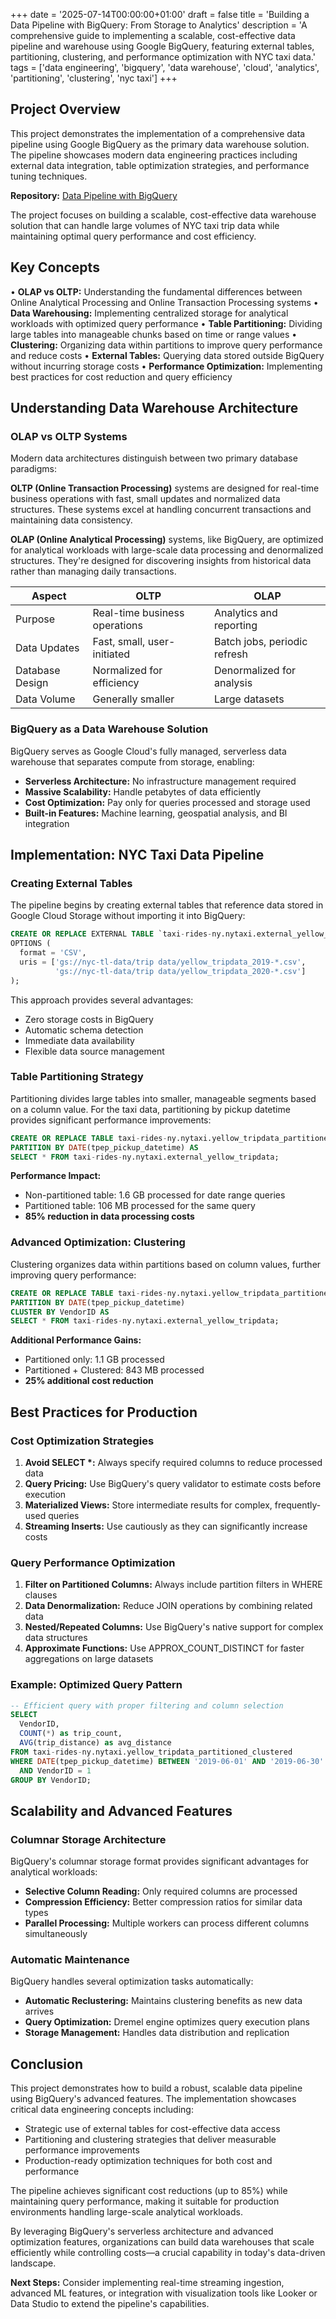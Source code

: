 +++
date = '2025-07-14T00:00:00+01:00'
draft = false
title = 'Building a Data Pipeline with BigQuery: From Storage to Analytics'
description = 'A comprehensive guide to implementing a scalable, cost-effective data pipeline and warehouse using Google BigQuery, featuring external tables, partitioning, clustering, and performance optimization with NYC taxi data.'
tags = ['data engineering', 'bigquery', 'data warehouse', 'cloud', 'analytics', 'partitioning', 'clustering', 'nyc taxi']
+++

## Project Overview

This project demonstrates the implementation of a comprehensive data pipeline using Google BigQuery as the primary data warehouse solution. The pipeline showcases modern data engineering practices including external data integration, table optimization strategies, and performance tuning techniques.

**Repository:** [Data Pipeline with BigQuery](https://github.com/jonasblasques/4-data-pipeline-datawarehouse-bigquery)

The project focuses on building a scalable, cost-effective data warehouse solution that can handle large volumes of NYC taxi trip data while maintaining optimal query performance and cost efficiency.

## Key Concepts

• **OLAP vs OLTP:** Understanding the fundamental differences between Online Analytical Processing and Online Transaction Processing systems
• **Data Warehousing:** Implementing centralized storage for analytical workloads with optimized query performance
• **Table Partitioning:** Dividing large tables into manageable chunks based on time or range values
• **Clustering:** Organizing data within partitions to improve query performance and reduce costs
• **External Tables:** Querying data stored outside BigQuery without incurring storage costs
• **Performance Optimization:** Implementing best practices for cost reduction and query efficiency

<!--more-->

## Understanding Data Warehouse Architecture

### OLAP vs OLTP Systems

Modern data architectures distinguish between two primary database paradigms:

**OLTP (Online Transaction Processing)** systems are designed for real-time business operations with fast, small updates and normalized data structures. These systems excel at handling concurrent transactions and maintaining data consistency.

**OLAP (Online Analytical Processing)** systems, like BigQuery, are optimized for analytical workloads with large-scale data processing and denormalized structures. They're designed for discovering insights from historical data rather than managing daily transactions.

| Aspect | OLTP | OLAP |
|--------|------|------|
| Purpose | Real-time business operations | Analytics and reporting |
| Data Updates | Fast, small, user-initiated | Batch jobs, periodic refresh |
| Database Design | Normalized for efficiency | Denormalized for analysis |
| Data Volume | Generally smaller | Large datasets |

### BigQuery as a Data Warehouse Solution

BigQuery serves as Google Cloud's fully managed, serverless data warehouse that separates compute from storage, enabling:

- **Serverless Architecture:** No infrastructure management required
- **Massive Scalability:** Handle petabytes of data efficiently
- **Cost Optimization:** Pay only for queries processed and storage used
- **Built-in Features:** Machine learning, geospatial analysis, and BI integration

## Implementation: NYC Taxi Data Pipeline

### Creating External Tables

The pipeline begins by creating external tables that reference data stored in Google Cloud Storage without importing it into BigQuery:

```sql
CREATE OR REPLACE EXTERNAL TABLE `taxi-rides-ny.nytaxi.external_yellow_tripdata`
OPTIONS (
  format = 'CSV',
  uris = ['gs://nyc-tl-data/trip data/yellow_tripdata_2019-*.csv', 
          'gs://nyc-tl-data/trip data/yellow_tripdata_2020-*.csv']
);
```

This approach provides several advantages:
- Zero storage costs in BigQuery
- Automatic schema detection
- Immediate data availability
- Flexible data source management

### Table Partitioning Strategy

Partitioning divides large tables into smaller, manageable segments based on a column value. For the taxi data, partitioning by pickup datetime provides significant performance improvements:

```sql
CREATE OR REPLACE TABLE taxi-rides-ny.nytaxi.yellow_tripdata_partitioned
PARTITION BY DATE(tpep_pickup_datetime) AS
SELECT * FROM taxi-rides-ny.nytaxi.external_yellow_tripdata;
```

**Performance Impact:**
- Non-partitioned table: 1.6 GB processed for date range queries
- Partitioned table: 106 MB processed for the same query
- **85% reduction in data processing costs**

### Advanced Optimization: Clustering

Clustering organizes data within partitions based on column values, further improving query performance:

```sql
CREATE OR REPLACE TABLE taxi-rides-ny.nytaxi.yellow_tripdata_partitioned_clustered
PARTITION BY DATE(tpep_pickup_datetime)
CLUSTER BY VendorID AS
SELECT * FROM taxi-rides-ny.nytaxi.external_yellow_tripdata;
```

**Additional Performance Gains:**
- Partitioned only: 1.1 GB processed
- Partitioned + Clustered: 843 MB processed
- **25% additional cost reduction**

## Best Practices for Production

### Cost Optimization Strategies

1. **Avoid SELECT \*:** Always specify required columns to reduce processed data
2. **Query Pricing:** Use BigQuery's query validator to estimate costs before execution
3. **Materialized Views:** Store intermediate results for complex, frequently-used queries
4. **Streaming Inserts:** Use cautiously as they can significantly increase costs

### Query Performance Optimization

1. **Filter on Partitioned Columns:** Always include partition filters in WHERE clauses
2. **Data Denormalization:** Reduce JOIN operations by combining related data
3. **Nested/Repeated Columns:** Use BigQuery's native support for complex data structures
4. **Approximate Functions:** Use APPROX_COUNT_DISTINCT for faster aggregations on large datasets

### Example: Optimized Query Pattern

```sql
-- Efficient query with proper filtering and column selection
SELECT 
  VendorID,
  COUNT(*) as trip_count,
  AVG(trip_distance) as avg_distance
FROM taxi-rides-ny.nytaxi.yellow_tripdata_partitioned_clustered
WHERE DATE(tpep_pickup_datetime) BETWEEN '2019-06-01' AND '2019-06-30'
  AND VendorID = 1
GROUP BY VendorID;
```

## Scalability and Advanced Features

### Columnar Storage Architecture

BigQuery's columnar storage format provides significant advantages for analytical workloads:

- **Selective Column Reading:** Only required columns are processed
- **Compression Efficiency:** Better compression ratios for similar data types
- **Parallel Processing:** Multiple workers can process different columns simultaneously

### Automatic Maintenance

BigQuery handles several optimization tasks automatically:
- **Automatic Reclustering:** Maintains clustering benefits as new data arrives
- **Query Optimization:** Dremel engine optimizes query execution plans
- **Storage Management:** Handles data distribution and replication

## Conclusion

This project demonstrates how to build a robust, scalable data pipeline using BigQuery's advanced features. The implementation showcases critical data engineering concepts including:

- Strategic use of external tables for cost-effective data access
- Partitioning and clustering strategies that deliver measurable performance improvements
- Production-ready optimization techniques for both cost and performance

The pipeline achieves significant cost reductions (up to 85%) while maintaining query performance, making it suitable for production environments handling large-scale analytical workloads.

By leveraging BigQuery's serverless architecture and advanced optimization features, organizations can build data warehouses that scale efficiently while controlling costs—a crucial capability in today's data-driven landscape.

**Next Steps:** Consider implementing real-time streaming ingestion, advanced ML features, or integration with visualization tools like Looker or Data Studio to extend the pipeline's capabilities.